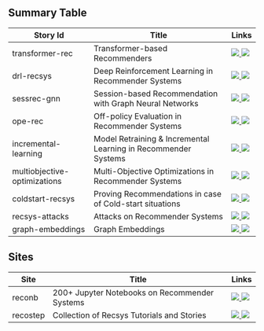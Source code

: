 ## Summary Table

| Story Id | Title | Links |
| --------- | ----- | ----- |
| transformer-rec | Transformer-based Recommenders | <a href="https://recohut.github.io/transformer-rec" alt=""> <img src="https://img.shields.io/static/v1?label=report&message=active&color=green" /></a><a href="https://github.com/RecoHut-Projects/transformer-rec" alt=""> <img src="https://img.shields.io/static/v1?label=code&message=github&color=blue" /></a> |
| drl-recsys | Deep Reinforcement Learning in Recommender Systems | <a href="https://recohut.github.io/drl-recsys" alt=""> <img src="https://img.shields.io/static/v1?label=report&message=active&color=green" /></a><a href="https://github.com/RecoHut-Projects/drl-recsys" alt=""> <img src="https://img.shields.io/static/v1?label=code&message=github&color=blue" /></a> |
| sessrec-gnn | Session-based Recommendation with Graph Neural Networks | <a href="https://htmlpreview.github.io/?https://github.com/RecoHut-Projects/sessrec-gnn/blob/main/report/sessionrec_gnn_report.html" alt=""> <img src="https://img.shields.io/static/v1?label=report&message=active&color=green" /></a><a href="" alt="https://github.com/RecoHut-Projects/sessrec-gnn"> <img src="https://img.shields.io/static/v1?label=code&message=github&color=blue" /></a> |
| ope-rec | Off-policy Evaluation in Recommender Systems | <a href="https://recohut.github.io/ope-rec" alt=""> <img src="https://img.shields.io/static/v1?label=report&message=active&color=green" /></a><a href="https://github.com/RecoHut-Projects/ope-rec" alt=""> <img src="https://img.shields.io/static/v1?label=code&message=github&color=blue" /></a> |
| incremental-learning | Model Retraining & Incremental Learning in Recommender Systems | <a href="https://recohut.github.io/incremental-learning" alt=""> <img src="https://img.shields.io/static/v1?label=report&message=active&color=green" /></a><a href="https://github.com/RecoHut-Projects/incremental-learning" alt=""> <img src="https://img.shields.io/static/v1?label=code&message=github&color=blue" /></a> |
| multiobjective-optimizations | Multi-Objective Optimizations in Recommender Systems | <a href="https://recohut.github.io/multiobjective-optimizations/" alt=""> <img src="https://img.shields.io/static/v1?label=report&message=active&color=green" /></a><a href="https://github.com/RecoHut-Projects/multiobjective-optimizations" alt=""> <img src="https://img.shields.io/static/v1?label=code&message=github&color=blue" /></a> |
| coldstart-recsys | Proving Recommendations in case of Cold-start situations | <a href="https://recohut.github.io/coldstart-recsys" alt=""> <img src="https://img.shields.io/static/v1?label=report&message=active&color=green" /></a><a href="https://github.com/RecoHut-Projects/coldstart-recsys" alt=""> <img src="https://img.shields.io/static/v1?label=code&message=github&color=blue" /></a> |
| recsys-attacks | Attacks on Recommender Systems | <a href="https://recohut.github.io/recsys-attacks" alt=""> <img src="https://img.shields.io/static/v1?label=report&message=active&color=green" /></a><a href="https://github.com/RecoHut-Projects/recsys-attacks" alt=""> <img src="https://img.shields.io/static/v1?label=code&message=github&color=blue" /></a> |
| graph-embeddings | Graph Embeddings | <a href="https://recohut.github.io/graph-embeddings" alt=""> <img src="https://img.shields.io/static/v1?label=report&message=active&color=green" /></a><a href="https://github.com/RecoHut-Projects/graph-embeddings" alt=""> <img src="https://img.shields.io/static/v1?label=code&message=github&color=blue" /></a> |

## Sites
| Site | Title | Links |
| --------- | ----- | ----- |
| reconb | 200+ Jupyter Notebooks on Recommender Systems | <a href="https://nb.recohut.com/" alt="reconb"> <img src="https://img.shields.io/static/v1?label=site&message=active&color=green" /></a><a href="https://github.com/RecoHut-Projects/notebooks" alt="reconb"> <img src="https://img.shields.io/static/v1?label=backend&message=github&color=blue" /></a> |
| recostep | Collection of Recsys Tutorials and Stories | <a href="https://step.recohut.com/" alt="recostep"> <img src="https://img.shields.io/static/v1?label=site&message=active&color=green" /></a><a href="https://github.com/recohut/reco-step" alt="recostep"> <img src="https://img.shields.io/static/v1?label=backend&message=github&color=blue" /></a> |
